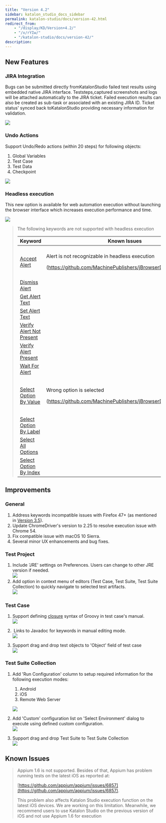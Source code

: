 ```yaml
---
title: "Version 4.2" 
sidebar: katalon_studio_docs_sidebar
permalink: katalon-studio/docs/version-42.html 
redirect_from:
    - "/display/KD/Version+4.2/"
    - "/x/rYIw/"
    - "/katalon-studio/docs/version-42/"
description: 
---
```

New Features
------------

### JIRA Integration

Bugs can be submitted directly fromKatalonStudio failed test results using embedded native JIRA interface. Teststeps,captured screenshots and logs will be attached automatically to the JIRA ticket. Failed execution results can also be created as sub-task or associated with an existing JIRA ID. Ticket status' synced back toKatalonStudio providing necessary information for validation.  

![](../../images/katalon-studio/docs/version-42/image2016-11-1-183A93A57.png)

### Undo Actions

Support Undo/Redo actions (within 20 steps) for following objects:

1.  Global Variables
2.  Test Case
3.  Test Data
4.  Checkpoint

![](../../images/katalon-studio/docs/version-42/image2016-11-1-183A103A53.png)  
  

### Headless execution

This new option is available for web automation execution without launching the browser interface which increases execution performance and time.

![](../../images/katalon-studio/docs/version-42/image2016-11-2-163A113A37.png)

> The following keywords are not supported with headless execution
> 
> <table><thead><tr><th>Keyword</th><th>Known Issues</th><th>Impact</th></tr></thead><tbody><tr><td><a class="external-link" href="http://docs.katalon.com/display/KD/%5BWebUI%5D+Accept+Alert" rel="nofollow">Accept Alert</a></td><td><p>Alert is not recognizable in headless execution</p><p>(<a class="external-link" href="https://github.com/MachinePublishers/jBrowserDriver/issues/147" rel="nofollow">https://github.com/MachinePublishers/jBrowserDriver/issues/147</a>)</p></td><td>Alert keywords can't be used for verification</td></tr><tr><td><a class="external-link" href="http://docs.katalon.com/display/KD/%5BWebUI%5D+Dismiss+Alert" rel="nofollow">Dismiss Alert</a></td></tr><tr><td><a class="external-link" href="http://docs.katalon.com/display/KD/%5BWebUI%5D+Get+Alert+Text" rel="nofollow">Get Alert Text</a></td></tr><tr><td><a class="external-link" href="http://docs.katalon.com/display/KD/%5BWebUI%5D+Set+Alert+Text" rel="nofollow">Set Alert Text</a></td></tr><tr><td><a class="external-link" href="http://docs.katalon.com/display/KD/%5BWebUI%5D+Verify+Alert+Not+Present" rel="nofollow">Verify Alert Not Present</a></td></tr><tr><td><a class="external-link" href="http://docs.katalon.com/display/KD/%5BWebUI%5D+Verify+Alert+Present" rel="nofollow">Verify Alert Present</a></td></tr><tr><td><a class="external-link" href="http://docs.katalon.com/display/KD/%5BWebUI%5D+Wait+For+Alert" rel="nofollow">Wait For Alert</a></td></tr><tr><td><a class="external-link" href="http://docs.katalon.com/display/KD/%5BWebUI%5D+Select+Option+By+Value" rel="nofollow">Select Option By Value</a></td><td><p>Wrong option is selected</p><p>(<a class="external-link" href="https://github.com/MachinePublishers/jBrowserDriver/issues/148" rel="nofollow">https://github.com/MachinePublishers/jBrowserDriver/issues/148</a>)</p></td><td>Options could not be selected as expected</td></tr><tr><td><a class="external-link" href="http://docs.katalon.com/display/KD/%5BWebUI%5D+Select+Option+By+Label" rel="nofollow">Select Option By Label</a></td></tr><tr><td><a class="external-link" href="http://docs.katalon.com/display/KD/%5BWebUI%5D+Select+All+Option" rel="nofollow">Select All Options</a></td></tr><tr><td><a class="external-link" href="http://docs.katalon.com/display/KD/%5BWebUI%5D+Select+Option+By+Index" rel="nofollow">Select Option By Index</a></td></tr></tbody></table>

Improvements
------------

### General

1.  Address keywords incompatible issues with Firefox 47+ (as mentioned in [Version 3.5](/display/KD/Version+3.5)).
2.  Update ChromeDriver's version to 2.25 to resolve execution issue with Chrome 54.
3.  Fix compatible issue with macOS 10 Sierra. 
4.  Several minor UX enhancements and bug fixes.   
      
    

### Test Project

1.  Include 'JRE' settings on Preferences. Users can change to other JRE version if needed.  
    ![](../../images/katalon-studio/docs/version-42/image2016-11-1-183A153A42.png)
2.  Add option in context menu of editors (Test Case, Test Suite, Test Suite Collection) to quickly navigate to selected test artifacts.  
    ![](../../images/katalon-studio/docs/version-42/image2016-11-1-183A193A24.png)  
      
    

### Test Case

1.  Support defining [closure](http://groovy-lang.org/closures.html) syntax of Groovy in test case's manual.  
    ![](../../images/katalon-studio/docs/version-42/image2016-11-1-183A243A9.png)  
      
    
2.   Links to Javadoc for keywords in manual editing mode.   
    ![](../../images/katalon-studio/docs/version-42/image2016-11-1-183A243A45.png)  
      
    
3.  Support drag and drop test objects to 'Object' field of test case  
    ![](../../images/katalon-studio/docs/version-42/image2016-11-4-143A233A23.png)  
      
    

### Test Suite Collection

1.  Add 'Run Configuration' column to setup required information for the following execution modes:
    
    1.  Android
    2.  iOS
    3.  Remote Web Server
    
    ![](../../images/katalon-studio/docs/version-42/image2016-11-1-183A323A35.png)  
      
    
2.  Add 'Custom' configuration list on 'Select Environment' dialog to execute using defined custom configuration.  
    ![](../../images/katalon-studio/docs/version-42/image2016-11-1-183A343A38.png)  
      
    
3.  Support drag and drop Test Suite to Test Suite Collection  
    ![](../../images/katalon-studio/docs/version-42/image2016-11-1-183A363A24.png)

Known Issues
------------

> Appium 1.6 is not supported. Besides of that, Appium has problem running tests on the latest iOS as reported at: 
> 
> [https://github.com/appium/appium/issues/6857](https://github.com/appium/appium/issues/6857).
> 
> This problem also affects Katalon Studio execution function on the latest iOS devices. We are working on this limitation. Meanwhile, we recommend users to use Katalon Studio on the previous version of iOS and not use Appium 1.6 for execution
